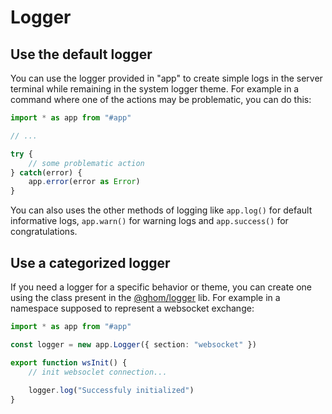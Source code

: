 # Logger

## Use the default logger

You can use the logger provided in "app" to create simple logs in the server terminal while remaining in the system logger theme. For example in a command where one of the actions may be problematic, you can do this:

```typescript
import * as app from "#app"

// ...

try {
    // some problematic action
} catch(error) {
    app.error(error as Error)
}
```

You can also uses the other methods of logging like `app.log()` for default informative logs, `app.warn()` for warning logs and `app.success()` for congratulations.

## Use a categorized logger

If you need a logger for a specific behavior or theme, you can create one using the class present in the [@ghom/logger](https://www.npmjs.com/package/@ghom/logger) lib. For example in a namespace supposed to represent a websocket exchange:

```typescript
import * as app from "#app"

const logger = new app.Logger({ section: "websocket" })

export function wsInit() {
    // init websoclet connection...
    
    logger.log("Successfuly initialized")
}
```
